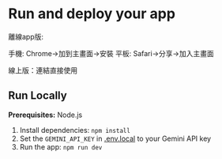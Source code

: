 # Run and deploy your app
離線app版:

手機:   Chrome→加到主畫面→安裝
平板:   Safari→分享→加入主畫面

線上版：連結直接使用


## Run Locally

**Prerequisites:**  Node.js


1. Install dependencies:
   `npm install`
2. Set the `GEMINI_API_KEY` in [.env.local](.env.local) to your Gemini API key
3. Run the app:
   `npm run dev`
